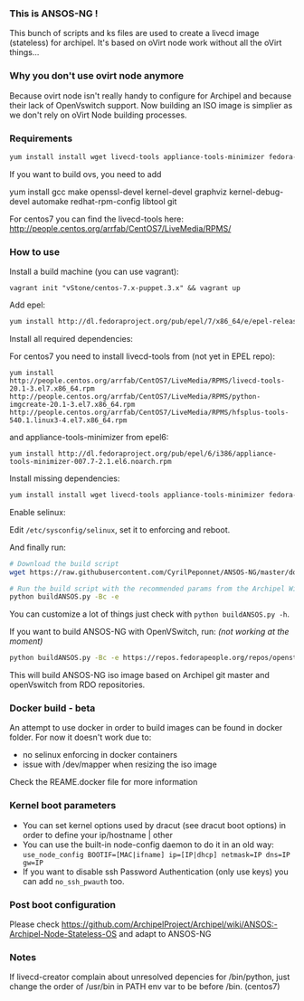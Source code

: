 ### This is ANSOS-NG !

This bunch of scripts and ks files are used to create a livecd image (stateless) for archipel. It's based on oVirt node work without all the oVirt things...

### Why you don't use ovirt node anymore

Because ovirt node isn't really handy to configure for Archipel and because their lack of OpenVswitch support. Now building an ISO image is simplier as we don't rely on oVirt Node building processes.

### Requirements

```bash
yum install install wget livecd-tools appliance-tools-minimizer fedora-packager python-devel rpm-build createrepo selinux-policy-doc checkpolicy selinux-policy-devel autoconf automake python-mock python-lockfile git
```

If you want to build ovs, you need to add

yum install gcc make openssl-devel kernel-devel graphviz kernel-debug-devel automake redhat-rpm-config libtool git

For centos7 you can find the livecd-tools here: http://people.centos.org/arrfab/CentOS7/LiveMedia/RPMS/

### How to use

Install a build machine (you can use vagrant):

`vagrant init "vStone/centos-7.x-puppet.3.x" && vagrant up`

Add epel:

```bash
yum install http://dl.fedoraproject.org/pub/epel/7/x86_64/e/epel-release-7-10.noarch.rpm
```

Install all required dependencies:

For centos7 you need to install livecd-tools from (not yet in EPEL repo):

```
yum install http://people.centos.org/arrfab/CentOS7/LiveMedia/RPMS/livecd-tools-20.1-3.el7.x86_64.rpm http://people.centos.org/arrfab/CentOS7/LiveMedia/RPMS/python-imgcreate-20.1-3.el7.x86_64.rpm http://people.centos.org/arrfab/CentOS7/LiveMedia/RPMS/hfsplus-tools-540.1.linux3-4.el7.x86_64.rpm
```

and appliance-tools-minimizer from epel6:

```
yum install http://dl.fedoraproject.org/pub/epel/6/i386/appliance-tools-minimizer-007.7-2.1.el6.noarch.rpm
```

Install missing dependencies:

```bash
yum install install wget livecd-tools appliance-tools-minimizer fedora-packager python-devel rpm-build createrepo selinux-policy-doc checkpolicy selinux-policy-devel autoconf automake python-mock python-lockfile
```

Enable selinux:

Edit `/etc/sysconfig/selinux`, set it to enforcing and reboot.

And finally run:

```bash
# Download the build script
wget https://raw.githubusercontent.com/CyrilPeponnet/ANSOS-NG/master/docker/buildANSOS.py

# Run the build script with the recommended params from the Archipel Wiki
python buildANSOS.py -Bc -e
```

You can customize a lot of things just check with `python buildANSOS.py -h`.

If you want to build ANSOS-NG with OpenVSwitch, run: *(not working at the moment)*

```bash
python buildANSOS.py -Bc -e https://repos.fedorapeople.org/repos/openstack/openstack-juno/epel-7/ -p openvswitch
```

This will build ANSOS-NG iso image based on Archipel git master and openVswitch from RDO repositories.

### Docker build - beta
An attempt to use docker in order to build images can be found in docker folder. For now it doesn't work due to:
 * no selinux enforcing in docker containers
 * issue with /dev/mapper when resizing the iso image

Check the REAME.docker file for more information

### Kernel boot parameters

 * You can set kernel options used by dracut (see dracut boot options) in order to define your ip/hostname | other
 * You can use the built-in node-config daemon to do it in an old way: `use_node_config BOOTIF=[MAC|ifname] ip=[IP|dhcp] netmask=IP dns=IP gw=IP`
 * If you want to disable ssh Password Authentication (only use keys) you can add `no_ssh_pwauth` too.

### Post boot configuration

Please check https://github.com/ArchipelProject/Archipel/wiki/ANSOS:-Archipel-Node-Stateless-OS and adapt to ANSOS-NG

### Notes

If livecd-creator complain about unresolved depencies for /bin/python, just change the order of /usr/bin in PATH env var to be before /bin. (centos7)
